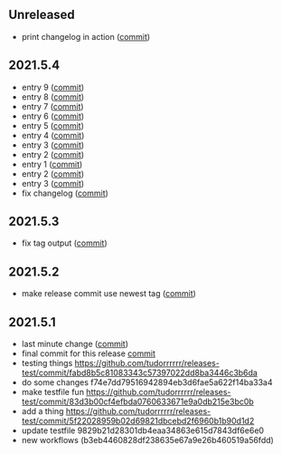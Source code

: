 ## Unreleased
- print changelog in action ([commit](https://github.com/tudorrrrrr/releases-test/commit/03e602aec56da0041b9d35bbfdb2f60c7655161f))
## 2021.5.4
- entry 9 ([commit](https://github.com/tudorrrrrr/releases-test/commit/d7491148e369c13b49e0371b1ab476d19a3b064d))
- entry 8 ([commit](https://github.com/tudorrrrrr/releases-test/commit/a840ba6115c6ec014c24476bf9effd78748decaf))
- entry 7 ([commit](https://github.com/tudorrrrrr/releases-test/commit/947085f47c4005ba4faa7e33f4ee59e22f9c9b14))
- entry 6 ([commit](https://github.com/tudorrrrrr/releases-test/commit/5f3fa8da6859f85d5d1c1a462fbc1693119bffb8))
- entry 5 ([commit](https://github.com/tudorrrrrr/releases-test/commit/39a484d1ef33cadaf7c7ab25a161359151d656fe))
- entry 4 ([commit](https://github.com/tudorrrrrr/releases-test/commit/1956f283bed85752c7427597f587665b8aa7e35a))
- entry 3 ([commit](https://github.com/tudorrrrrr/releases-test/commit/77b1755f5b209ae0b159774c30a03c91a163ff47))
- entry 2 ([commit](https://github.com/tudorrrrrr/releases-test/commit/917856979073b7cec34df892864138616a50cc08))
- entry 1 ([commit](https://github.com/tudorrrrrr/releases-test/commit/079b2ee8c618db4597b42e90865e933d7610ea36))
- entry 2 ([commit](https://github.com/tudorrrrrr/releases-test/commit/917856979073b7cec34df892864138616a50cc08))
- entry 3 ([commit](https://github.com/tudorrrrrr/releases-test/commit/77b1755f5b209ae0b159774c30a03c91a163ff47))
- fix changelog ([commit](https://github.com/tudorrrrrr/releases-test/commit/4514f62399ce7fc00ebe5e9f108241a63e40da52))
## 2021.5.3
- fix tag output ([commit](https://github.com/tudorrrrrr/releases-test/commit/7cbc56d999e33ef4903084e436b564f02a2d753c))
## 2021.5.2
- make release commit use newest tag ([commit](https://github.com/tudorrrrrr/releases-test/commit/ed0270e287a51b6b9a38968d844901999c5de022))
## 2021.5.1
- last minute change ([commit](https://github.com/tudorrrrrr/releases-test/commit/7a0ac121eca43fd5db63be668c4991eb4f5b5efa))
- final commit for this release [commit](https://github.com/tudorrrrrr/releases-test/commit/7f810ade13d8188260f57425c4aa81f26b8cec17)
- testing things https://github.com/tudorrrrrr/releases-test/commit/fabd8b5c81083343c57397022dd8ba3446c3b6da
- do some changes f74e7dd79516942894eb3d6fae5a622f14ba33a4
- make testfile fun https://github.com/tudorrrrrr/releases-test/commit/83d3b00cf4efbda0760633671e9a0db215e3bc0b
- add a thing https://github.com/tudorrrrrr/releases-test/commit/5f22028959b02d69821dbcebd2f6960b1b90d1d2
- update testfile 9829b21d28301db4eaa34863e615d7843df6e6e0
- new workflows (b3eb4460828df238635e67a9e26b460519a56fdd)

